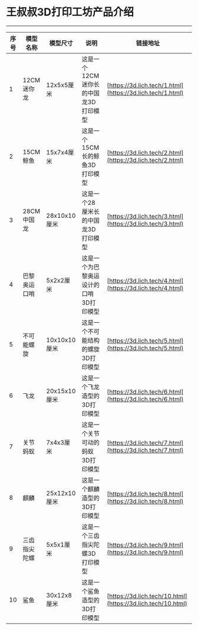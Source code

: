 # 王叔叔3D打印工坊产品介绍
----------------------
|序号|模型名称  |模型尺寸|说明  |链接地址|
|----|-------   |-------|--------|----|
|1|12CM迷你龙|12x5x5厘米|这是一个12CM迷你长的中国龙3D打印模型|[https://3d.lich.tech/1.html](https://3d.lich.tech/1.html)|
|2|15CM鲸鱼|15x7x4厘米|这是一个15CM长的鲸鱼3D打印模型|[https://3d.lich.tech/2.html](https://3d.lich.tech/2.html)|
|3|28CM中国龙|28x10x10厘米|这是一个28厘米长的中国龙3D打印模型|[https://3d.lich.tech/3.html](https://3d.lich.tech/3.html)|
|4|巴黎奥运口哨|5x2x2厘米|这是一个为巴黎奥运设计的口哨3D打印模型|[https://3d.lich.tech/4.html](https://3d.lich.tech/4.html)|
|5|不可能螺旋|10x10x10厘米|这是一个不可能结构的螺旋3D打印模型|[https://3d.lich.tech/5.html](https://3d.lich.tech/5.html)|
|6|飞龙|20x15x10厘米|这是一个飞龙造型的3D打印模型|[https://3d.lich.tech/6.html](https://3d.lich.tech/6.html)|
|7|关节蚂蚁|7x4x3厘米|这是一个关节可动的蚂蚁3D打印模型|[https://3d.lich.tech/7.html](https://3d.lich.tech/7.html)|
|8|麒麟|25x12x10厘米|这是一个麒麟造型的3D打印模型|[https://3d.lich.tech/8.html](https://3d.lich.tech/8.html)|
|9|三齿指尖陀螺|5x5x1厘米|这是一个三齿指尖陀螺3D打印模型|[https://3d.lich.tech/9.html](https://3d.lich.tech/9.html)|
|10|鲨鱼|30x12x8厘米|这是一个鲨鱼造型的3D打印模型|[https://3d.lich.tech/10.html](https://3d.lich.tech/10.html)|
